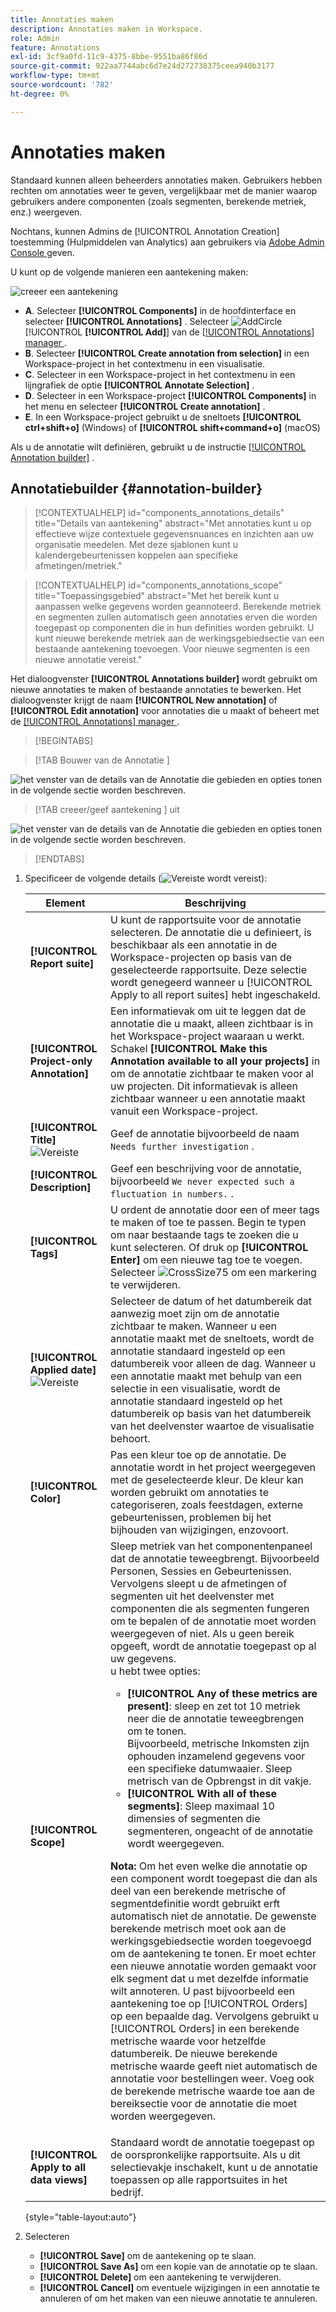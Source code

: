 ```yaml
---
title: Annotaties maken
description: Annotaties maken in Workspace.
role: Admin
feature: Annotations
exl-id: 3cf9a0fd-11c9-4375-8bbe-9551ba86f86d
source-git-commit: 922aa7744abc6d7e24d272738375ceea940b3177
workflow-type: tm+mt
source-wordcount: '782'
ht-degree: 0%

---
```


# Annotaties maken

Standaard kunnen alleen beheerders annotaties maken. Gebruikers hebben rechten om annotaties weer te geven, vergelijkbaar met de manier waarop gebruikers andere componenten (zoals segmenten, berekende metriek, enz.) weergeven.


Nochtans, kunnen Admins de [!UICONTROL Annotation Creation] toestemming (Hulpmiddelen van Analytics) aan gebruikers via [ Adobe Admin Console ](https://experienceleague.adobe.com/docs/analytics/admin/admin-console/permissions/analytics-tools.html) geven.

U kunt op de volgende manieren een aantekening maken:

![ creeer een aantekening ](assets/create-annotation.png)

* **A**. Selecteer **[!UICONTROL Components]** in de hoofdinterface en selecteer **[!UICONTROL Annotations]** . Selecteer ![ AddCircle ](/help/assets/icons/AddCircle.svg) [!UICONTROL **[!UICONTROL Add]**] van de [[!UICONTROL Annotations] manager ](/help/analyze/analysis-workspace/components/annotations/manage-annotations.md).
* **B**. Selecteer **[!UICONTROL Create annotation from selection]** in een Workspace-project in het contextmenu in een visualisatie.
* **C**. Selecteer in een Workspace-project in het contextmenu in een lijngrafiek de optie **[!UICONTROL Annotate Selection]** .
* **D**. Selecteer in een Workspace-project **[!UICONTROL Components]** in het menu en selecteer **[!UICONTROL Create annotation]** .
* **E**.  In een Workspace-project gebruikt u de sneltoets **[!UICONTROL ctrl+shift+o]** (Windows) of **[!UICONTROL shift+command+o]** (macOS)

Als u de annotatie wilt definiëren, gebruikt u de instructie [[!UICONTROL Annotation builder]](#annotation-builder) .



## Annotatiebuilder {#annotation-builder}

>[!CONTEXTUALHELP]
>id="components_annotations_details"
>title="Details van aantekening"
>abstract="Met annotaties kunt u op effectieve wijze contextuele gegevensnuances en inzichten aan uw organisatie meedelen. Met deze sjablonen kunt u kalendergebeurtenissen koppelen aan specifieke afmetingen/metriek."

>[!CONTEXTUALHELP]
>id="components_annotations_scope"
>title="Toepassingsgebied"
>abstract="Met het bereik kunt u aanpassen welke gegevens worden geannoteerd. Berekende metriek en segmenten zullen automatisch geen annotaties erven die worden toegepast op componenten die in hun definities worden gebruikt. U kunt nieuwe berekende metriek aan de werkingsgebiedsectie van een bestaande aantekening toevoegen. Voor nieuwe segmenten is een nieuwe annotatie vereist."



Het dialoogvenster **[!UICONTROL Annotations builder]** wordt gebruikt om nieuwe annotaties te maken of bestaande annotaties te bewerken. Het dialoogvenster krijgt de naam **[!UICONTROL New annotation]** of **[!UICONTROL Edit annotation]** voor annotaties die u maakt of beheert met de [[!UICONTROL Annotations] manager ](/help/analyze/analysis-workspace/components/annotations/manage-annotations.md) .


>[!BEGINTABS]

>[!TAB  Bouwer van de Annotatie ]

![ het venster van de details van de Annotatie die gebieden en opties tonen in de volgende sectie worden beschreven.](assets/annotation-builder.png)

>[!TAB  creeer/geef aantekening ] uit

![ het venster van de details van de Annotatie die gebieden en opties tonen in de volgende sectie worden beschreven.](assets/create-edit-annotation.png)

>[!ENDTABS]

1. Specificeer de volgende details (![ Vereiste ](/help/assets/icons/Required.svg) wordt vereist):

   | Element | Beschrijving |
   | --- | --- |
   | **[!UICONTROL Report suite]** | U kunt de rapportsuite voor de annotatie selecteren. De annotatie die u definieert, is beschikbaar als een annotatie in de Workspace-projecten op basis van de geselecteerde rapportsuite. Deze selectie wordt genegeerd wanneer u [!UICONTROL Apply to all report suites] hebt ingeschakeld. |
   | **[!UICONTROL Project-only Annotation]** | Een informatievak om uit te leggen dat de annotatie die u maakt, alleen zichtbaar is in het Workspace-project waaraan u werkt. Schakel **[!UICONTROL Make this Annotation available to all your projects]** in om de annotatie zichtbaar te maken voor al uw projecten. Dit informatievak is alleen zichtbaar wanneer u een annotatie maakt vanuit een Workspace-project. |
   | **[!UICONTROL Title]** ![ Vereiste ](/help/assets/icons/Required.svg) | Geef de annotatie bijvoorbeeld de naam `Needs further investigation` . |
   | **[!UICONTROL Description]** | Geef een beschrijving voor de annotatie, bijvoorbeeld `We never expected such a fluctuation in numbers.` . |
   | **[!UICONTROL Tags]** | U ordent de annotatie door een of meer tags te maken of toe te passen. Begin te typen om naar bestaande tags te zoeken die u kunt selecteren. Of druk op **[!UICONTROL Enter]** om een nieuwe tag toe te voegen. Selecteer ![ CrossSize75 ](/help/assets/icons/CrossSize75.svg) om een markering te verwijderen. |
   | **[!UICONTROL Applied date]** ![ Vereiste ](/help/assets/icons/Required.svg) | Selecteer de datum of het datumbereik dat aanwezig moet zijn om de annotatie zichtbaar te maken. Wanneer u een annotatie maakt met de sneltoets, wordt de annotatie standaard ingesteld op een datumbereik voor alleen de dag. Wanneer u een annotatie maakt met behulp van een selectie in een visualisatie, wordt de annotatie standaard ingesteld op het datumbereik op basis van het datumbereik van het deelvenster waartoe de visualisatie behoort. |
   | **[!UICONTROL Color]** | Pas een kleur toe op de annotatie. De annotatie wordt in het project weergegeven met de geselecteerde kleur. De kleur kan worden gebruikt om annotaties te categoriseren, zoals feestdagen, externe gebeurtenissen, problemen bij het bijhouden van wijzigingen, enzovoort. |
   | **[!UICONTROL Scope]** | Sleep metriek van het componentenpaneel dat de annotatie teweegbrengt. Bijvoorbeeld Personen, Sessies en Gebeurtenissen. Vervolgens sleept u de afmetingen of segmenten uit het deelvenster met componenten die als segmenten fungeren om te bepalen of de annotatie moet worden weergegeven of niet. Als u geen bereik opgeeft, wordt de annotatie toegepast op al uw gegevens. <br/> u hebt twee opties:<ul><li>**[!UICONTROL Any of these metrics are present]**: sleep en zet tot 10 metriek neer die de annotatie teweegbrengen om te tonen.<br/> Bijvoorbeeld, metrische Inkomsten zijn ophouden inzamelend gegevens voor een specifieke datumwaaier. Sleep metrisch van de Opbrengst in dit vakje.</li><li>**[!UICONTROL With all of these segments]**: Sleep maximaal 10 dimensies of segmenten die segmenteren, ongeacht of de annotatie wordt weergegeven.</li></ul><p><p>**Nota:** Om het even welke die annotatie op een component wordt toegepast die dan als deel van een berekende metrische of segmentdefinitie wordt gebruikt erft automatisch niet de annotatie. De gewenste berekende metrisch moet ook aan de werkingsgebiedsectie worden toegevoegd om de aantekening te tonen. Er moet echter een nieuwe annotatie worden gemaakt voor elk segment dat u met dezelfde informatie wilt annoteren. U past bijvoorbeeld een aantekening toe op [!UICONTROL Orders] op een bepaalde dag. Vervolgens gebruikt u [!UICONTROL Orders] in een berekende metrische waarde voor hetzelfde datumbereik. De nieuwe berekende metrische waarde geeft niet automatisch de annotatie voor bestellingen weer. Voeg ook de berekende metrische waarde toe aan de bereiksectie voor de annotatie die moet worden weergegeven. |
   | **[!UICONTROL Apply to all data views]** | Standaard wordt de annotatie toegepast op de oorspronkelijke rapportsuite. Als u dit selectievakje inschakelt, kunt u de annotatie toepassen op alle rapportsuites in het bedrijf. |

   {style="table-layout:auto"}

1. Selecteren
   * **[!UICONTROL Save]** om de aantekening op te slaan.
   * **[!UICONTROL Save As]** om een kopie van de annotatie op te slaan.
   * **[!UICONTROL Delete]** om een aantekening te verwijderen.
   * **[!UICONTROL Cancel]** om eventuele wijzigingen in een annotatie te annuleren of om het maken van een nieuwe annotatie te annuleren.
